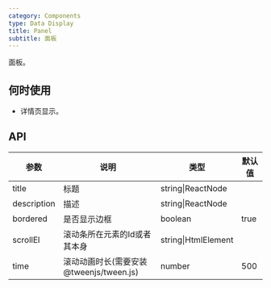 ```yaml
---
category: Components
type: Data Display
title: Panel
subtitle: 面板
---
```


面板。

## 何时使用

- 详情页显示。

## API

| 参数 | 说明 | 类型 | 默认值 |
| --- | --- | --- | --- |
| title | 标题 | string\|ReactNode | |
| description | 描述 | string\|ReactNode | |
| bordered | 是否显示边框 | boolean | true |
| scrollEl | 滚动条所在元素的Id或者其本身 | string\|HtmlElement | |
| time | 滚动动画时长(需要安装 @tweenjs/tween.js) | number | 500 |
